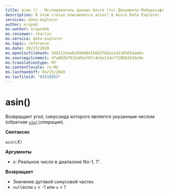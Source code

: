 ```yaml
---
title: асин () - Исследователь данных Azure (ru) Документы Майкрософт
description: В этой статье описывается asin() в Azure Data Explorer.
services: data-explorer
author: orspod
ms.author: orspodek
ms.reviewer: rkarlin
ms.service: data-explorer
ms.topic: reference
ms.date: 10/23/2018
ms.openlocfilehash: 5db112daeba59dd841b02df8ba1a41185654ad6a
ms.sourcegitcommit: 47a002b7032a05ef67c4e5e12de7720062645e9e
ms.translationtype: MT
ms.contentlocale: ru-RU
ms.lasthandoff: 04/15/2020
ms.locfileid: "81518553"
---
```

# <a name="asin"></a>asin()

Возвращает угол, синусоида которого является указанным числом (обратная [`sin()`](sinfunction.md)операция).

**Синтаксис**

`asin(`*X*`)`

**Аргументы**

* *x*: Реальное число в диапазоне No-1, 1".

**Возвращает**

* Значение дуговой синусовой части`x`
* `null`если `x` < -1 или `x` > 1